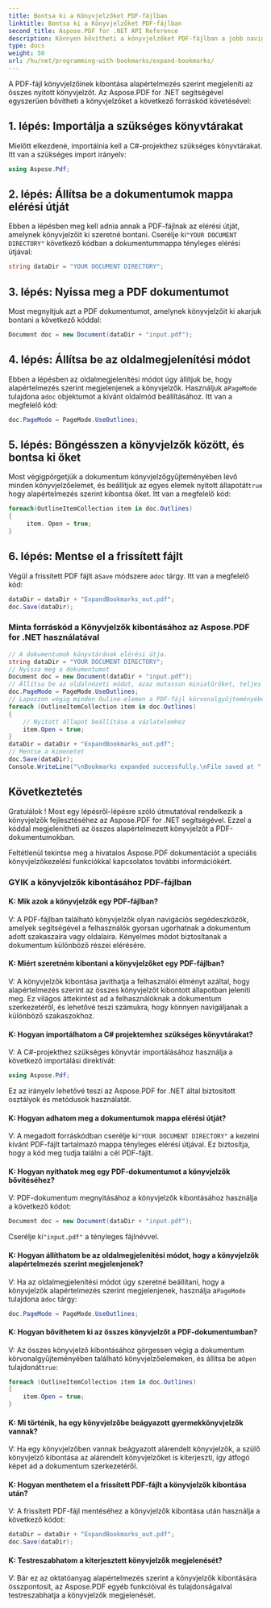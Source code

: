 ```yaml
---
title: Bontsa ki a Könyvjelzőket PDF-fájlban
linktitle: Bontsa ki a Könyvjelzőket PDF-fájlban
second_title: Aspose.PDF for .NET API Reference
description: Könnyen bővítheti a könyvjelzőket PDF-fájlban a jobb navigáció érdekében az Aspose.PDF for .NET segítségével.
type: docs
weight: 50
url: /hu/net/programming-with-bookmarks/expand-bookmarks/
---
```

A PDF-fájl könyvjelzőinek kibontása alapértelmezés szerint megjeleníti az összes nyitott könyvjelzőt. Az Aspose.PDF for .NET segítségével egyszerűen bővítheti a könyvjelzőket a következő forráskód követésével:

## 1. lépés: Importálja a szükséges könyvtárakat

Mielőtt elkezdené, importálnia kell a C#-projekthez szükséges könyvtárakat. Itt van a szükséges import irányelv:

```csharp
using Aspose.Pdf;
```

## 2. lépés: Állítsa be a dokumentumok mappa elérési útját

 Ebben a lépésben meg kell adnia annak a PDF-fájlnak az elérési útját, amelynek könyvjelzőit ki szeretné bontani. Cserélje ki`"YOUR DOCUMENT DIRECTORY"` következő kódban a dokumentummappa tényleges elérési útjával:

```csharp
string dataDir = "YOUR DOCUMENT DIRECTORY";
```

## 3. lépés: Nyissa meg a PDF dokumentumot

Most megnyitjuk azt a PDF dokumentumot, amelynek könyvjelzőit ki akarjuk bontani a következő kóddal:

```csharp
Document doc = new Document(dataDir + "input.pdf");
```

## 4. lépés: Állítsa be az oldalmegjelenítési módot

Ebben a lépésben az oldalmegjelenítési módot úgy állítjuk be, hogy alapértelmezés szerint megjelenjenek a könyvjelzők. Használjuk a`PageMode` tulajdona a`doc` objektumot a kívánt oldalmód beállításához. Itt van a megfelelő kód:

```csharp
doc.PageMode = PageMode.UseOutlines;
```

## 5. lépés: Böngésszen a könyvjelzők között, és bontsa ki őket

 Most végigpörgetjük a dokumentum könyvjelzőgyűjteményében lévő minden könyvjelzőelemet, és beállítjuk az egyes elemek nyitott állapotát`true` hogy alapértelmezés szerint kibontsa őket. Itt van a megfelelő kód:

```csharp
foreach(OutlineItemCollection item in doc.Outlines)
{
     item. Open = true;
}
```

## 6. lépés: Mentse el a frissített fájlt

 Végül a frissített PDF fájlt a`Save` módszere a`doc` tárgy. Itt van a megfelelő kód:

```csharp
dataDir = dataDir + "ExpandBookmarks_out.pdf";
doc.Save(dataDir);
```

### Minta forráskód a Könyvjelzők kibontásához az Aspose.PDF for .NET használatával 
```csharp
// A dokumentumok könyvtárának elérési útja.
string dataDir = "YOUR DOCUMENT DIRECTORY";
// Nyissa meg a dokumentumot
Document doc = new Document(dataDir + "input.pdf");
// Állítsa be az oldalnézeti módot, azaz mutasson miniatűröket, teljes képernyőt, mutasson mellékleteket
doc.PageMode = PageMode.UseOutlines;
// Lapozzon végig minden Ouline-elemen a PDF-fájl körvonalgyűjteményében
foreach (OutlineItemCollection item in doc.Outlines)
{
	// Nyitott állapot beállítása a vázlatelemhez
	item.Open = true;
}
dataDir = dataDir + "ExpandBookmarks_out.pdf";
// Mentse a kimenetet
doc.Save(dataDir);
Console.WriteLine("\nBookmarks expanded successfully.\nFile saved at " + dataDir);
```

## Következtetés

Gratulálok ! Most egy lépésről-lépésre szóló útmutatóval rendelkezik a könyvjelzők fejlesztéséhez az Aspose.PDF for .NET segítségével. Ezzel a kóddal megjelenítheti az összes alapértelmezett könyvjelzőt a PDF-dokumentumokban.

Feltétlenül tekintse meg a hivatalos Aspose.PDF dokumentációt a speciális könyvjelzőkezelési funkciókkal kapcsolatos további információkért.

### GYIK a könyvjelzők kibontásához PDF-fájlban

#### K: Mik azok a könyvjelzők egy PDF-fájlban?

V: A PDF-fájlban található könyvjelzők olyan navigációs segédeszközök, amelyek segítségével a felhasználók gyorsan ugorhatnak a dokumentum adott szakaszaira vagy oldalaira. Kényelmes módot biztosítanak a dokumentum különböző részei elérésére.

#### K: Miért szeretném kibontani a könyvjelzőket egy PDF-fájlban?

V: A könyvjelzők kibontása javíthatja a felhasználói élményt azáltal, hogy alapértelmezés szerint az összes könyvjelzőt kibontott állapotban jeleníti meg. Ez világos áttekintést ad a felhasználóknak a dokumentum szerkezetéről, és lehetővé teszi számukra, hogy könnyen navigáljanak a különböző szakaszokhoz.

#### K: Hogyan importálhatom a C# projektemhez szükséges könyvtárakat?

V: A C#-projekthez szükséges könyvtár importálásához használja a következő importálási direktívát:

```csharp
using Aspose.Pdf;
```

Ez az irányelv lehetővé teszi az Aspose.PDF for .NET által biztosított osztályok és metódusok használatát.

#### K: Hogyan adhatom meg a dokumentumok mappa elérési útját?

 V: A megadott forráskódban cserélje ki`"YOUR DOCUMENT DIRECTORY"` a kezelni kívánt PDF-fájlt tartalmazó mappa tényleges elérési útjával. Ez biztosítja, hogy a kód meg tudja találni a cél PDF-fájlt.

#### K: Hogyan nyithatok meg egy PDF-dokumentumot a könyvjelzők bővítéséhez?

V: PDF-dokumentum megnyitásához a könyvjelzők kibontásához használja a következő kódot:

```csharp
Document doc = new Document(dataDir + "input.pdf");
```

 Cserélje ki`"input.pdf"` a tényleges fájlnévvel.

#### K: Hogyan állíthatom be az oldalmegjelenítési módot, hogy a könyvjelzők alapértelmezés szerint megjelenjenek?

V: Ha az oldalmegjelenítési módot úgy szeretné beállítani, hogy a könyvjelzők alapértelmezés szerint megjelenjenek, használja a`PageMode` tulajdona a`doc` tárgy:

```csharp
doc.PageMode = PageMode.UseOutlines;
```

#### K: Hogyan bővíthetem ki az összes könyvjelzőt a PDF-dokumentumban?

 V: Az összes könyvjelző kibontásához görgessen végig a dokumentum körvonalgyűjteményében található könyvjelzőelemeken, és állítsa be a`Open` tulajdonát`true`:

```csharp
foreach (OutlineItemCollection item in doc.Outlines)
{
    item.Open = true;
}
```

#### K: Mi történik, ha egy könyvjelzőbe beágyazott gyermekkönyvjelzők vannak?

V: Ha egy könyvjelzőben vannak beágyazott alárendelt könyvjelzők, a szülő könyvjelző kibontása az alárendelt könyvjelzőket is kiterjeszti, így átfogó képet ad a dokumentum szerkezetéről.

#### K: Hogyan menthetem el a frissített PDF-fájlt a könyvjelzők kibontása után?

V: A frissített PDF-fájl mentéséhez a könyvjelzők kibontása után használja a következő kódot:

```csharp
dataDir = dataDir + "ExpandBookmarks_out.pdf";
doc.Save(dataDir);
```

#### K: Testreszabhatom a kiterjesztett könyvjelzők megjelenését?

V: Bár ez az oktatóanyag alapértelmezés szerint a könyvjelzők kibontására összpontosít, az Aspose.PDF egyéb funkcióival és tulajdonságaival testreszabhatja a könyvjelzők megjelenését.